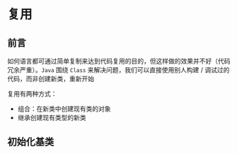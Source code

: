 # 复用

## 前言

如何语言都可通过简单复制来达到代码复用的目的，但这样做的效果并不好（代码冗余严重）。`Java` 围绕 `Class` 来解决问题，我们可以直接使用别人构建 / 调试过的代码，而非创建新类，重新开始



复用有两种方式：

- 组合：在新类中创建现有类的对象
- 继承创建现有类型的新类



## 初始化基类

